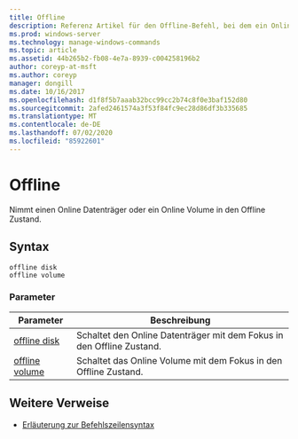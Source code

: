 ```yaml
---
title: Offline
description: Referenz Artikel für den Offline-Befehl, bei dem ein Online Datenträger oder ein Volume in den Offline Zustand versetzt wird.
ms.prod: windows-server
ms.technology: manage-windows-commands
ms.topic: article
ms.assetid: 44b265b2-fb08-4e7a-8939-c004258196b2
author: coreyp-at-msft
ms.author: coreyp
manager: dongill
ms.date: 10/16/2017
ms.openlocfilehash: d1f8f5b7aaab32bcc99cc2b74c8f0e3baf152d80
ms.sourcegitcommit: 2afed2461574a3f53f84fc9ec28d86df3b335685
ms.translationtype: MT
ms.contentlocale: de-DE
ms.lasthandoff: 07/02/2020
ms.locfileid: "85922601"
---
```

# <a name="offline"></a>Offline

Nimmt einen Online Datenträger oder ein Online Volume in den Offline Zustand.

## <a name="syntax"></a>Syntax

```
offline disk
offline volume
```

### <a name="parameters"></a>Parameter

| Parameter | Beschreibung |
| --------- | ----------- |
| [offline disk](offline-disk.md) | Schaltet den Online Datenträger mit dem Fokus in den Offline Zustand. |
| [offline volume](offline-volume.md) | Schaltet das Online Volume mit dem Fokus in den Offline Zustand. |

## <a name="additional-references"></a>Weitere Verweise

- [Erläuterung zur Befehlszeilensyntax](command-line-syntax-key.md)
